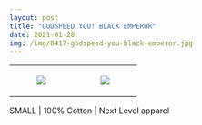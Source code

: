 ```yaml
---
layout: post
title: "GODSPEED YOU! BLACK EMPEROR"
date: 2021-01-28
img: /img/0417-godspeed-you-black-emperor.jpg
---
```




<table style="width:100%;"><tr><td style="vertical-align:top;">
      <figure class="tmblr-full" data-orig-height="2048" data-orig-width="1365" data-orig-src="https://concertshirts.netlify.app/shirts/0417/0417-01.jpg"><img src="https://64.media.tumblr.com/dfc92215d0688daa81c8b4c464b9e829/831b450ac70b7c60-64/s540x810/987fe6909117749f6099e3e2804b215ff7c2552c.jpg" data-orig-height="2048" data-orig-width="1365" data-orig-src="https://concertshirts.netlify.app/shirts/0417/0417-01.jpg"/></figure></td>
    <td style="vertical-align:top;">
      <figure class="tmblr-full" data-orig-height="2048" data-orig-width="1365" data-orig-src="https://concertshirts.netlify.app/shirts/0417/0417-02.jpg"><img src="https://64.media.tumblr.com/d4b029f698c28ff5946c3568f1f9743e/831b450ac70b7c60-0e/s540x810/3089f353deae2ae4cbf90ad69f8c5f09ec55967a.jpg" data-orig-height="2048" data-orig-width="1365" data-orig-src="https://concertshirts.netlify.app/shirts/0417/0417-02.jpg"/></figure></td>
  </tr></table><p>
  SMALL | 100% Cotton | Next Level apparel
</p>
